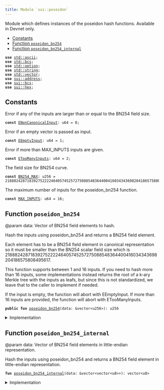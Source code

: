 ```yaml
---
title: Module `sui::poseidon`
---
```


Module which defines instances of the poseidon hash functions. Available in Devnet only.


-  [Constants](#@Constants_0)
-  [Function `poseidon_bn254`](#sui_poseidon_poseidon_bn254)
-  [Function `poseidon_bn254_internal`](#sui_poseidon_poseidon_bn254_internal)


<pre><code><b>use</b> <a href="../std/ascii.md#std_ascii">std::ascii</a>;
<b>use</b> <a href="../std/bcs.md#std_bcs">std::bcs</a>;
<b>use</b> <a href="../std/option.md#std_option">std::option</a>;
<b>use</b> <a href="../std/string.md#std_string">std::string</a>;
<b>use</b> <a href="../std/vector.md#std_vector">std::vector</a>;
<b>use</b> <a href="../sui/address.md#sui_address">sui::address</a>;
<b>use</b> <a href="../sui/bcs.md#sui_bcs">sui::bcs</a>;
<b>use</b> <a href="../sui/hex.md#sui_hex">sui::hex</a>;
</code></pre>



<a name="@Constants_0"></a>

## Constants


<a name="sui_poseidon_ENonCanonicalInput"></a>

Error if any of the inputs are larger than or equal to the BN254 field size.


<pre><code><b>const</b> <a href="../sui/poseidon.md#sui_poseidon_ENonCanonicalInput">ENonCanonicalInput</a>: u64 = 0;
</code></pre>



<a name="sui_poseidon_EEmptyInput"></a>

Error if an empty vector is passed as input.


<pre><code><b>const</b> <a href="../sui/poseidon.md#sui_poseidon_EEmptyInput">EEmptyInput</a>: u64 = 1;
</code></pre>



<a name="sui_poseidon_ETooManyInputs"></a>

Error if more than MAX_INPUTS inputs are given.


<pre><code><b>const</b> <a href="../sui/poseidon.md#sui_poseidon_ETooManyInputs">ETooManyInputs</a>: u64 = 2;
</code></pre>



<a name="sui_poseidon_BN254_MAX"></a>

The field size for BN254 curve.


<pre><code><b>const</b> <a href="../sui/poseidon.md#sui_poseidon_BN254_MAX">BN254_MAX</a>: u256 = 21888242871839275222246405745257275088548364400416034343698204186575808495617;
</code></pre>



<a name="sui_poseidon_MAX_INPUTS"></a>

The maximum number of inputs for the poseidon_bn254 function.


<pre><code><b>const</b> <a href="../sui/poseidon.md#sui_poseidon_MAX_INPUTS">MAX_INPUTS</a>: u64 = 16;
</code></pre>



<a name="sui_poseidon_poseidon_bn254"></a>

## Function `poseidon_bn254`

@param data: Vector of BN254 field elements to hash.

Hash the inputs using poseidon_bn254 and returns a BN254 field element.

Each element has to be a BN254 field element in canonical representation so it must be smaller than the BN254
scalar field size which is 21888242871839275222246405745257275088548364400416034343698204186575808495617.

This function supports between 1 and 16 inputs. If you need to hash more than 16 inputs, some implementations
instead returns the root of a k-ary Merkle tree with the inputs as leafs, but since this is not standardized,
we leave that to the caller to implement if needed.

If the input is empty, the function will abort with EEmptyInput.
If more than 16 inputs are provided, the function will abort with ETooManyInputs.


<pre><code><b>public</b> <b>fun</b> <a href="../sui/poseidon.md#sui_poseidon_poseidon_bn254">poseidon_bn254</a>(data: &vector&lt;u256&gt;): u256
</code></pre>



<details>
<summary>Implementation</summary>


<pre><code><b>public</b> <b>fun</b> <a href="../sui/poseidon.md#sui_poseidon_poseidon_bn254">poseidon_bn254</a>(data: &vector&lt;u256&gt;): u256 {
    <b>assert</b>!(data.length() &gt; 0, <a href="../sui/poseidon.md#sui_poseidon_EEmptyInput">EEmptyInput</a>);
    <b>assert</b>!(data.length() &lt;= <a href="../sui/poseidon.md#sui_poseidon_MAX_INPUTS">MAX_INPUTS</a>, <a href="../sui/poseidon.md#sui_poseidon_ETooManyInputs">ETooManyInputs</a>);
    <b>let</b> b = data.map_ref!(|e| {
        <b>assert</b>!(*e &lt; <a href="../sui/poseidon.md#sui_poseidon_BN254_MAX">BN254_MAX</a>, <a href="../sui/poseidon.md#sui_poseidon_ENonCanonicalInput">ENonCanonicalInput</a>);
        <a href="../sui/bcs.md#sui_bcs_to_bytes">bcs::to_bytes</a>(e)
    });
    <b>let</b> binary_output = <a href="../sui/poseidon.md#sui_poseidon_poseidon_bn254_internal">poseidon_bn254_internal</a>(&b);
    <a href="../sui/bcs.md#sui_bcs_new">bcs::new</a>(binary_output).peel_u256()
}
</code></pre>



</details>

<a name="sui_poseidon_poseidon_bn254_internal"></a>

## Function `poseidon_bn254_internal`

@param data: Vector of BN254 field elements in little-endian representation.

Hash the inputs using poseidon_bn254 and returns a BN254 field element in little-endian representation.


<pre><code><b>fun</b> <a href="../sui/poseidon.md#sui_poseidon_poseidon_bn254_internal">poseidon_bn254_internal</a>(data: &vector&lt;vector&lt;u8&gt;&gt;): vector&lt;u8&gt;
</code></pre>



<details>
<summary>Implementation</summary>


<pre><code><b>native</b> <b>fun</b> <a href="../sui/poseidon.md#sui_poseidon_poseidon_bn254_internal">poseidon_bn254_internal</a>(data: &vector&lt;vector&lt;u8&gt;&gt;): vector&lt;u8&gt;;
</code></pre>



</details>
